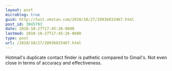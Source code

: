 ```yaml
---
layout: post
microblog: true
guid: http://twit.vmstan.com/2010/10/27/28936833467.html
post_id: 3045793
date: 2010-10-27T17:45:26-0600
lastmod: 2010-10-27T17:45:26-0600
type: post
url: /2010/10/27/28936833467.html
---
```

Hotmail's duplicate contact finder is pathetic compared to Gmail's. Not even close in terms of accuracy and effectiveness.
